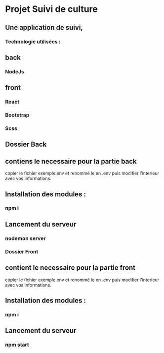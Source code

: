 # Projet Suivi de culture 

## Une application de suivi, 

### Technologie utilisées : 
## back
### NodeJs 

## front
### React
### Bootstrap
### Scss


## Dossier Back
## contiens le necessaire pour la partie back
copier le fichier exemple.env et renommé le en .env puis modifier l'interieur avec vos informations.
## Installation des modules :
### npm i 

## Lancement du serveur
### nodemon server

### Dossier Front
## contient le necessaire pour la partie front
copier le fichier exemple.env et renommé le en .env puis modifier l'interieur avec vos informations.
## Installation des modules :
### npm i 

## Lancement du serveur
### npm start
